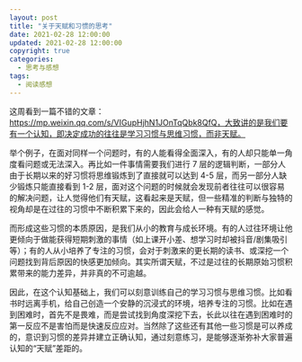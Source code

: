 ```yaml
---
layout: post
title: "关于天赋和习惯的思考"
date: 2021-02-28 12:00:00
updated: 2021-02-28 12:00:00
copyright: true
categories:
  - 思考与感想
tags:
  - 阅读感想
---
```

这周看到一篇不错的文章：https://mp.weixin.qq.com/s/VIGupHjhN1JOnTqQbk8QfQ，大致讲的是我们要有一个认知，即决定成功的往往是学习习惯与思维习惯，而非天赋。

举个例子，在面对同样一个问题时，有的人能看得全面深入，有的人却只能单一角度看问题或无法深入。再比如一件事情需要我们进行 7 层的逻辑判断，一部分人由于长期以来的好习惯将思维锻炼到了直接就可以达到 4-5 层，而另一部分人缺少锻炼只能直接看到 1-2 层，面对这个问题的时候就会发现前者往往可以很容易的解决问题，让人觉得他们有天赋，这看起来是天赋，但一些精准的判断与独特的视角却是在过往的习惯中不断积累下来的，因此会给人一种有天赋的感觉。

而形成这些习惯的本质原因，是我们从小的教育与成长环境。有的人过往环境让他更倾向于做能获得短期刺激的事情（如上课开小差、想学习时却被抖音/剧集吸引等）；有的人从小培养了专注的习惯，会对于刺激来的更长期的读书、或深挖一个问题找到背后原因的快感更加倾向。其实所谓天赋，不过是过往的长期原始习惯积累带来的能力差异，并非真的不可逾越。

因此，在这个认知基础上，我们可以刻意训练自己的学习习惯与思维习惯。比如看书时远离手机，给自己创造一个安静的沉浸式的环境，培养专注的习惯。比如在遇到困难时，首先不是畏难，而是尝试找到角度深挖下去，长此以往在遇到困难时的第一反应不是害怕而是快速反应应对。当然除了这些还有其他一些习惯是可以养成的，意识到习惯的差异并建立正确认知，通过刻意练习，是能够逐渐弥补大家普遍认知的“天赋”差距的。